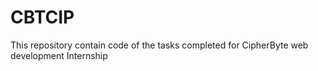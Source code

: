 # CBTCIP
This repository contain code of the tasks completed for CipherByte web development Internship
